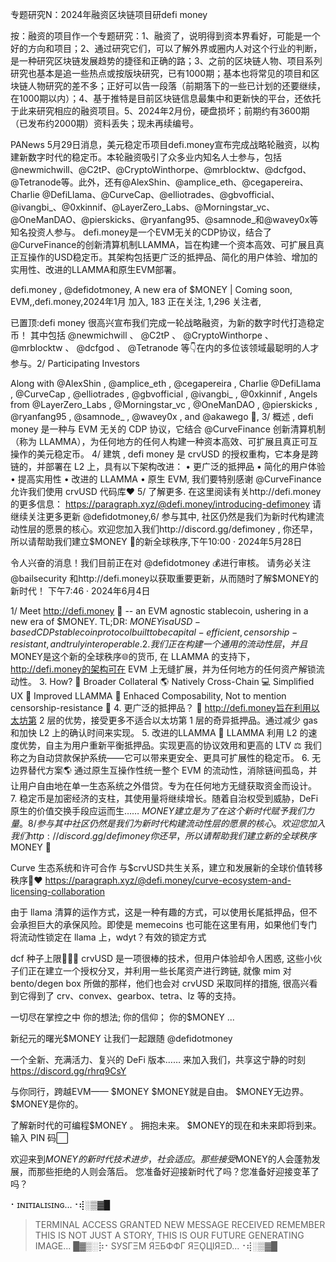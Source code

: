 专题研究N：2024年融资区块链项目研defi money


按：融资的项目作一个专题研究：1、融资了，说明得到资本界看好，可能是一个好的方向和项目；2、通过研究它们，可以了解外界或圈内人对这个行业的判断，是一种研究区块链发展趋势的捷径和正确的路；3、之前的区块链人物、项目系列研究也基本是追一些热点或按版块研究，已有1000期；基本也将常见的项目和区块链人物研究的差不多；正好可以告一段落（前期落下的一些已计划的还要继续，在1000期以内）；4、基于推特是目前区块链信息最集中和更新快的平台，还依托于此来研究相应的融资项目。5、2024年2月份，硬盘损坏；前期约有3600期（已发布约2000期）资料丢失；现未再续编号。


PANews 5月29日消息，美元稳定币项目defi.money宣布完成战略轮融资，以构建新数字时代的稳定币。本轮融资吸引了众多业内知名人士参与，包括@newmichwill、@C2tP、@CryptoWinthorpe、@mrblocktw、@dcfgod、@Tetranode等。此外，还有@AlexShin、@amplice_eth、@cegapereira、Charlie @DefiLlama、@CurveCap、@elliotrades、@gbvofficial、@ivangbi_、@0xkinnif、@LayerZero_Labs、@Morningstar_vc、@OneManDAO、@pierskicks、@ryanfang95、@samnode_和@wavey0x等知名投资人参与。
defi.money是一个EVM无关的CDP协议，结合了@CurveFinance的创新清算机制LLAMMA，旨在构建一个资本高效、可扩展且真正互操作的USD稳定币。其架构包括更广泛的抵押品、简化的用户体验、增加的实用性、改进的LLAMMA和原生EVM部署。

defi.money
,
@defidotmoney,
A new era of $MONEY | Coming soon,
EVM,,defi.money,2024年1月 加入,
183 正在关注,
1,296 关注者,


已置顶:defi money 很高兴宣布我们完成一轮战略融资，为新的数字时代打造稳定币！
其中包括
@newmichwill
 、 
@C2tP
 、 
@CryptoWinthorpe
 、 
@mrblocktw
 、 
@dcfgod
 、 
@Tetranode
等👇在内的多位该领域最聪明的人才参与。2/ Participating Investors

Along with 
@AlexShin
, 
@amplice_eth
, 
@cegapereira
, Charlie 
@DefiLlama
, 
@CurveCap
, 
@elliotrades
, 
@gbvofficial
, 
@ivangbi_
, 
@0xkinnif
, Angels from 
@LayerZero_Labs
, 
@Morningstar_vc
, 
@OneManDAO
, 
@pierskicks
, 
@ryanfang95
, 
@samnode_
, 
@wavey0x
, and 
@akawego
🌅,
3/ 概述
,
defi money 是一种与 EVM 无关的 CDP 协议，它结合
@CurveFinance
创新清算机制（称为 LLAMMA），为任何地方的任何人构建一种资本高效、可扩展且真正可互操作的美元稳定币。
4/ 建筑
,
defi money 是 crvUSD 的授权重构，它本身是跨链的，并部署在 L2 上，具有以下架构改进：
• 更广泛的抵押品
• 简化的用户体验
• 提高实用性
• 改进的 LLAMMA
• 原生 EVM,
我们要特别感谢
@CurveFinance
允许我们使用 crvUSD 代码库❤️
5/ 了解更多.
在这里阅读有关http://defi.money的更多信息： https://paragraph.xyz/@defi.money/introducing-defimoney
请继续关注更多更新
@defidotmoney,6/ 参与其中,
社区仍然是我们为新时代构建流动性层的愿景的核心。欢迎您加入我们http://discord.gg/defimoney
,
你还早，所以请帮助我们建立$MONEY 🌅的新全球秩序,下午10:00 · 2024年5月28日

令人兴奋的消息！我们目前正在对
@defidotmoney
 💰进行审核。
请务必关注
@bailsecurity
和http://defi.money以获取重要更新，从而随时了解$MONEY的新时代！
下午7:46 · 2024年6月4日

1/ Meet http://defi.money 🌅 -- an EVM agnostic stablecoin, ushering in a new era of $MONEY.
TL;DR: $MONEY is a USD-based CDP stablecoin protocol built to be capital-efficient, censorship-resistant, and truly interoperable.
2. 我们正在构建一个通用的流动性层，并且$MONEY是这个新的全球秩序🌐的货币,
在 LLAMMA 的支持下， http://defi.money的架构可在 EVM 上无缝扩展，并为任何地方的任何资产解锁流动性。
3. How?
🏦 Broader Collateral
🌎 Natively Cross-Chain
💻 Simplified UX
🦙 Improved LLAMMA
🧰 Enhaced Composability,
Not to mention censorship-resistance 🔐
4. 更广泛的抵押品？ 🏦
http://defi.money旨在利用以太坊第 2 层的优势，接受更多不适合以太坊第 1 层的奇异抵押品。通过减少 gas 和加快 L2 上的确认时间来实现。
5. 改进的LLAMMA 🦙
LLAMMA 利用 L2 的速度优势，自主为用户重新平衡抵押品。实现更高的协议效用和更高的 LTV ⚖️
我们称之为自动贷款保护系统——它可以带来更安全、更具可扩展性的稳定币。
6. 无边界替代方案🌎
通过原生互操作性统一整个 EVM 的流动性，消除链间孤岛，并让用户自由地在单一生态系统之外借贷。专为在任何地方无缝获取资金而设计。
7. 稳定币是加密经济的支柱，其使用量将继续增长。随着自治权受到威胁，DeFi 原生的价值交换手段应运而生…… $MONEY建立是为了在这个新时代赋予我们力量。8/ 参与其中
社区仍然是我们为新时代构建流动性层的愿景的核心。欢迎您加入我们http://discord.gg/defimoney
你还早，所以请帮助我们建立新的全球秩序$MONEY 🌅

Curve 生态系统和许可合作
与$crvUSD共生关系，建立和发展新的全球价值转移秩序🦙❤️
https://paragraph.xyz/@defi.money/curve-ecosystem-and-licensing-collaboration

由于 llama 清算的运作方式，这是一种有趣的方式，可以使用长尾抵押品，但不会承担巨大的承保风险。即使是 memecoins 也可能在这里有用，如果他们专门将流动性锁定在 llama 上，wdyt？有效的锁定方式

dcf 种子上限🤝🤝🤝
crvUSD 是一项很棒的技术，但用户体验却令人困惑,
这些小伙子们正在建立一个授权分叉，并利用一些长尾资产进行跨链,
就像 mim 对 bento/degen box 所做的那样，他们也会对 crvUSD 采取同样的措施,
很高兴看到它得到了 crv、convex、gearbox、tetra、lz 等的支持。

一切尽在掌控之中
你的想法;
你的信仰；
你的$MONEY ...

新纪元的曙光$MONEY
让我们一起跟随
@defidotmoney

一个全新、充满活力、复兴的 DeFi 版本……
来加入我们，共享这宁静的时刻
https://discord.gg/rhrq9CsY

与你同行，跨越EVM—— $MONEY
$MONEY就是自由。
$MONEY无边界。
$MONEY是你的。

了解新时代的可编程$MONEY 。
拥抱未来。
$MONEY的现在和未来即将到来。
输入 PIN 码⬜

欢迎来到$MONEY的新时代
技术进步，社会适应。
那些接受$MONEY的人会蓬勃发展，而那些拒绝的人则会落后。
您准备好迎接新时代了吗？您准备好迎接变革了吗？

⠂ɪɴɪᴛɪᴀʟɪꜱɪɴɢ...⠐⢾░▒▓█
> TERMINAL ACCESS GRANTED
> NEW MESSAGE RECEIVED
> REMEMBER THIS IS NOT JUST A STORY, THIS IS OUR FUTURE
> GENERATING IMAGE... 
█▓▒­░⡷⠂SУSΓΞM ЯΞБФФΓ ЯΞǪЦIЯΞD...⠐⢾░▒▓█



 

